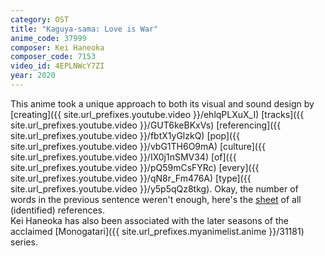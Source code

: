 ```yaml
---
category: OST
title: "Kaguya-sama: Love is War"
anime_code: 37999
composer: Kei Haneoka
composer_code: 7153
video_id: 4EPLNWcY7ZI
year: 2020
---
```

This anime took a unique approach to both its visual and sound design by [creating]({{ site.url_prefixes.youtube.video }}/ehlqPLXuX_I) [tracks]({{ site.url_prefixes.youtube.video }}/GUT6keBKxVs) [referencing]({{ site.url_prefixes.youtube.video }}/fbtX1yGlzkQ) [pop]({{ site.url_prefixes.youtube.video }}/vbG1TH6O9mA) [culture]({{ site.url_prefixes.youtube.video }}/IX0j1nSMV34) [of]({{ site.url_prefixes.youtube.video }}/pQ59mCsFYRc) [every]({{ site.url_prefixes.youtube.video }}/qN8r_Fm476A) [type]({{ site.url_prefixes.youtube.video }}/y5p5qQz8tkg). Okay, the number of words in the previous sentence weren't enough, here's the [sheet](https://docs.google.com/spreadsheets/d/16TjWklhIXUbNXU7fERHWiGT-QfZI0_YpfQL9vZqJOSo/edit?gid=982926166) of all (identified) references.\
Kei Haneoka has also been associated with the later seasons of the acclaimed [Monogatari]({{ site.url_prefixes.myanimelist.anime }}/31181) series.